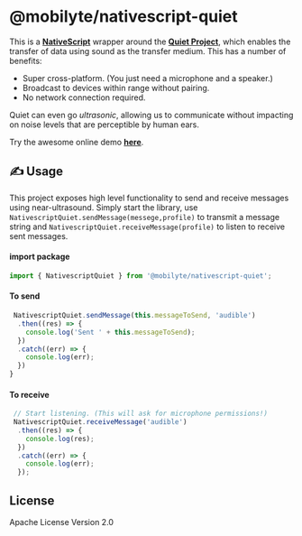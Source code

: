# @mobilyte/nativescript-quiet

This is a [**NativeScript**](https://nativescript.org) wrapper around the [**Quiet Project**](https://github.com/quiet/quiet), which enables the transfer of data using sound as the transfer medium. This has a number of benefits:

- Super cross-platform. (You just need a microphone and a speaker.)
- Broadcast to devices within range without pairing.
- No network connection required.

Quiet can even go _ultrasonic_, allowing us to communicate without impacting on noise levels that are perceptible by human ears.

Try the awesome online demo [**here**](https://quiet.github.io/quiet-js/).


## ✍️ Usage
This project exposes high level functionality to send and receive messages using near-ultrasound. Simply start the library, use `NativescriptQuiet.sendMessage(messege,profile)` to transmit a message string and `NativescriptQuiet.receiveMessage(profile)` to listen to receive sent messages.
#### import package 
```javascript
import { NativescriptQuiet } from '@mobilyte/nativescript-quiet';
```
#### To send
```javascript
 NativescriptQuiet.sendMessage(this.messageToSend, 'audible')
  .then((res) => {
    console.log('Sent ' + this.messageToSend);
  })
  .catch((err) => {
    console.log(err);
  })
}
```
#### To receive
```javascript
 // Start listening. (This will ask for microphone permissions!)
 NativescriptQuiet.receiveMessage('audible')
  .then((res) => {
    console.log(res);
  })
  .catch((err) => {
    console.log(err);
  });
```
## License

Apache License Version 2.0
